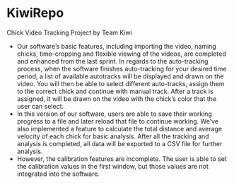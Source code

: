 # KiwiRepo
Chick Video Tracking Project by Team Kiwi

  - Our software’s basic features, including importing the video, naming chicks, time-cropping and flexible viewing of the videos, are completed and enhanced from the last sprint. In regards to the auto-tracking process, when the software finishes auto-tracking for your desired time period, a list of available autotracks will be displayed and drawn on the video. You will then be able to select different auto-tracks, assign them to the correct chick and continue with manual track. After a track is assigned, it will be drawn on the video with the chick’s color that the user can select.
  - In this version of our software, users are able to save their working progress to a file and later reload that file to continue working. We’ve also implemented a feature to calculate the total distance and average velocity of each chick for basic analysis. After all the tracking and analysis is completed, all data will be exported to a CSV file for further analysis.
  - However, the calibration features are incomplete. The user is able to set the calibration values in the first window, but those values are not integrated into the software. 
